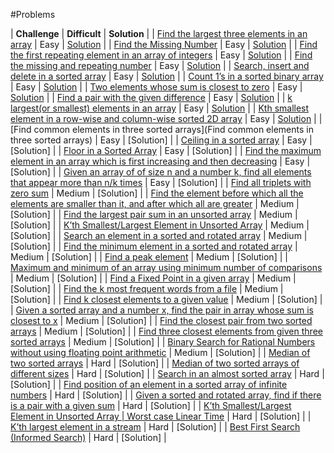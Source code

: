 #Problems

| **Challenge** | **Difficult** | **Solution** |
| [Find the largest three elements in an array](https://www.geeksforgeeks.org/find-the-largest-three-elements-in-an-array/) | Easy | [Solution](https://github.com/yigitsokel1/Algorithms/blob/main/Searching%20and%20Sorting%20Algorithms/Searching%20Algorithms/Problems/Find%20Largest%203%20Elements.c) |
| [Find the Missing Number](https://www.geeksforgeeks.org/find-the-missing-number/) | Easy | [Solution](https://github.com/yigitsokel1/Algorithms/blob/main/Searching%20and%20Sorting%20Algorithms/Searching%20Algorithms/Problems/Find%20Missing%20Number.c) |
| [Find the first repeating element in an array of integers](https://www.geeksforgeeks.org/find-first-repeating-element-array-integers/) | Easy | [Solution](https://github.com/yigitsokel1/Algorithms/blob/main/Searching%20and%20Sorting%20Algorithms/Searching%20Algorithms/Problems/Find%20First%20Repeating%20Element.c) |
| [Find the missing and repeating number](https://www.geeksforgeeks.org/find-a-repeating-and-a-missing-number/) | Easy | [Solution](https://github.com/yigitsokel1/Algorithms/blob/main/Searching%20and%20Sorting%20Algorithms/Searching%20Algorithms/Problems/Find%20Missing%20and%20Repeating%20Element.c) |
| [Search, insert and delete in a sorted array](https://www.geeksforgeeks.org/search-insert-and-delete-in-a-sorted-array/) | Easy | [Solution](https://github.com/yigitsokel1/Algorithms/blob/main/Searching%20and%20Sorting%20Algorithms/Searching%20Algorithms/Problems/Search-Insert-Delete%20In%20Array.c) |
| [Count 1’s in a sorted binary array](https://www.geeksforgeeks.org/search-insert-and-delete-in-a-sorted-array/) | Easy | [Solution](https://github.com/yigitsokel1/Algorithms/blob/main/Searching%20and%20Sorting%20Algorithms/Searching%20Algorithms/Problems/Count%201%E2%80%99s%20in%20a%20Sorted%20Binary%20Array.c) |
| [Two elements whose sum is closest to zero](https://www.geeksforgeeks.org/two-elements-whose-sum-is-closest-to-zero/) | Easy | [Solution](https://github.com/yigitsokel1/Algorithms/blob/main/Searching%20and%20Sorting%20Algorithms/Searching%20Algorithms/Problems/Two%20Elements%20Whose%20Sum%20is%20Closest%20to%20Zero.c) |
| [Find a pair with the given difference](https://www.geeksforgeeks.org/find-a-pair-with-the-given-difference/) | Easy | [Solution](https://github.com/yigitsokel1/Algorithms/blob/main/Searching%20and%20Sorting%20Algorithms/Searching%20Algorithms/Problems/Find%20a%20Pair%20with%20the%20Given%20Difference.c) |
| [k largest(or smallest) elements in an array](https://www.geeksforgeeks.org/k-largestor-smallest-elements-in-an-array/) | Easy | [Solution](https://github.com/yigitsokel1/Algorithms/blob/main/Searching%20and%20Sorting%20Algorithms/Searching%20Algorithms/Problems/k%20Largest(or%20smallest)%20Elements%20in%20an%20Array.c) |
| [Kth smallest element in a row-wise and column-wise sorted 2D array](https://www.geeksforgeeks.org/kth-smallest-element-in-a-row-wise-and-column-wise-sorted-2d-array/) | Easy | [Solution](https://github.com/yigitsokel1/Algorithms/blob/main/Searching%20and%20Sorting%20Algorithms/Searching%20Algorithms/Problems/Kth%20Smallest%20Element%20in%202D%20Array.c) |
| [Find common elements in three sorted arrays](Find common elements in three sorted arrays) | Easy | [Solution] |
| [Ceiling in a sorted array](https://www.geeksforgeeks.org/ceiling-in-a-sorted-array/) | Easy | [Solution] |
| [Floor in a Sorted Array](https://www.geeksforgeeks.org/floor-in-a-sorted-array/) | Easy | [Solution] |
| [Find the maximum element in an array which is first increasing and then decreasing](https://www.geeksforgeeks.org/find-the-maximum-element-in-an-array-which-is-first-increasing-and-then-decreasing/) | Easy | [Solution] |
| [Given an array of of size n and a number k, find all elements that appear more than n/k times](https://www.geeksforgeeks.org/given-an-array-of-of-size-n-finds-all-the-elements-that-appear-more-than-nk-times/) | Easy | [Solution] |
| [Find all triplets with zero sum](https://www.geeksforgeeks.org/find-triplets-array-whose-sum-equal-zero/) | Medium | [Solution] |
| [Find the element before which all the elements are smaller than it, and after which all are greater](https://www.geeksforgeeks.org/find-the-element-before-which-all-the-elements-are-smaller-than-it-and-after-which-all-are-greater-than-it/) | Medium | [Solution] |
| [Find the largest pair sum in an unsorted array](https://www.geeksforgeeks.org/find-the-largest-pair-sum-in-an-unsorted-array/) | Medium | [Solution] |
| [K’th Smallest/Largest Element in Unsorted Array](https://www.geeksforgeeks.org/kth-smallest-largest-element-in-unsorted-array/) | Medium | [Solution] |
| [Search an element in a sorted and rotated array](https://www.geeksforgeeks.org/search-an-element-in-a-sorted-and-pivoted-array/) | Medium | [Solution] |
| [Find the minimum element in a sorted and rotated array](https://www.geeksforgeeks.org/find-minimum-element-in-a-sorted-and-rotated-array/) | Medium | [Solution] |
| [Find a peak element](https://www.geeksforgeeks.org/find-a-peak-in-a-given-array/) | Medium | [Solution] |
| [Maximum and minimum of an array using minimum number of comparisons](https://www.geeksforgeeks.org/maximum-and-minimum-in-an-array/) | Medium | [Solution] |
| [Find a Fixed Point in a given array](https://www.geeksforgeeks.org/find-a-fixed-point-in-a-given-array/) | Medium | [Solution] |
| [Find the k most frequent words from a file](https://www.geeksforgeeks.org/find-the-k-most-frequent-words-from-a-file/) | Medium | [Solution] |
| [Find k closest elements to a given value](https://www.geeksforgeeks.org/find-k-closest-elements-given-value/) | Medium | [Solution] |
| [Given a sorted array and a number x, find the pair in array whose sum is closest to x](https://www.geeksforgeeks.org/given-sorted-array-number-x-find-pair-array-whose-sum-closest-x/) | Medium | [Solution] |
| [Find the closest pair from two sorted arrays](https://www.geeksforgeeks.org/given-two-sorted-arrays-number-x-find-pair-whose-sum-closest-x/) | Medium | [Solution] |
| [Find three closest elements from given three sorted arrays](https://www.geeksforgeeks.org/find-three-closest-elements-from-given-three-sorted-arrays/) | Medium | [Solution] |
| [Binary Search for Rational Numbers without using floating point arithmetic](https://www.geeksforgeeks.org/binary-search-for-rational-numbers-without-using-floating-point-arithmetic/) | Medium | [Solution] |
| [Median of two sorted arrays](https://www.geeksforgeeks.org/median-of-two-sorted-arrays/) | Hard | [Solution] |
| [Median of two sorted arrays of different sizes](https://www.geeksforgeeks.org/median-of-two-sorted-arrays-of-different-sizes/) | Hard | [Solution] |
| [Search in an almost sorted array](https://www.geeksforgeeks.org/search-almost-sorted-array/) | Hard | [Solution] |
| [Find position of an element in a sorted array of infinite numbers](https://www.geeksforgeeks.org/find-position-element-sorted-array-infinite-numbers/) | Hard | [Solution] |
| [Given a sorted and rotated array, find if there is a pair with a given sum](https://www.geeksforgeeks.org/given-a-sorted-and-rotated-array-find-if-there-is-a-pair-with-a-given-sum/) | Hard | [Solution] |
| [K’th Smallest/Largest Element in Unsorted Array | Worst case Linear Time](https://www.geeksforgeeks.org/kth-smallest-largest-element-in-unsorted-array-worst-case-linear-time/) | Hard | [Solution] |
| [K’th largest element in a stream](https://www.geeksforgeeks.org/kth-largest-element-in-a-stream/) | Hard | [Solution] |
| [Best First Search (Informed Search)](https://www.geeksforgeeks.org/best-first-search-informed-search/) | Hard | [Solution] |
